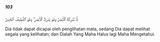 ##### 103

<span class="ayah">لَّا تُدْرِكُهُ ٱلْأَبْصَٰرُ وَهُوَ يُدْرِكُ ٱلْأَبْصَٰرَ ۖ وَهُوَ ٱللَّطِيفُ ٱلْخَبِيرُ</span>

<span class="ayah_translation">Dia tidak dapat dicapai oleh penglihatan mata, sedang Dia dapat melihat segala yang kelihatan; dan Dialah Yang Maha Halus lagi Maha Mengetahui.</span>

